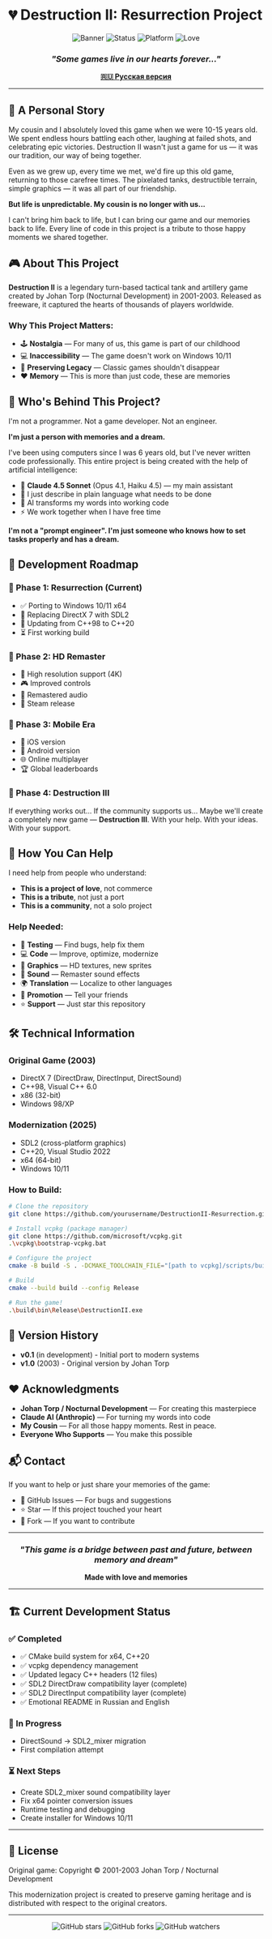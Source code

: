 # 💔 Destruction II: Resurrection Project

<div align="center">

![Banner](https://img.shields.io/badge/Destruction%20II-Resurrection%20Project-red?style=for-the-badge)
![Status](https://img.shields.io/badge/Status-In%20Development-yellow?style=for-the-badge)
![Platform](https://img.shields.io/badge/Platform-Windows%2010%2F11-blue?style=for-the-badge)
![Love](https://img.shields.io/badge/Made%20with-Love%20%26%20Memories-pink?style=for-the-badge)

### *"Some games live in our hearts forever..."*

**[🇷🇺 Русская версия](README_RU.md)**

</div>

---

## 📖 A Personal Story

My cousin and I absolutely loved this game when we were 10-15 years old. We spent endless hours battling each other, laughing at failed shots, and celebrating epic victories. Destruction II wasn't just a game for us — it was our tradition, our way of being together.

Even as we grew up, every time we met, we'd fire up this old game, returning to those carefree times. The pixelated tanks, destructible terrain, simple graphics — it was all part of our friendship.

**But life is unpredictable. My cousin is no longer with us...**

I can't bring him back to life, but I can bring our game and our memories back to life. Every line of code in this project is a tribute to those happy moments we shared together.

## 🎮 About This Project

**Destruction II** is a legendary turn-based tactical tank and artillery game created by Johan Torp (Nocturnal Development) in 2001-2003. Released as freeware, it captured the hearts of thousands of players worldwide.

### Why This Project Matters:

- 🕹️ **Nostalgia** — For many of us, this game is part of our childhood
- 💻 **Inaccessibility** — The game doesn't work on Windows 10/11
- 🎯 **Preserving Legacy** — Classic games shouldn't disappear
- ❤️ **Memory** — This is more than just code, these are memories

## 🤝 Who's Behind This Project?

I'm not a programmer. Not a game developer. Not an engineer.

**I'm just a person with memories and a dream.**

I've been using computers since I was 6 years old, but I've never written code professionally. This entire project is being created with the help of artificial intelligence:

- 🤖 **Claude 4.5 Sonnet** (Opus 4.1, Haiku 4.5) — my main assistant
- 💬 I just describe in plain language what needs to be done
- 🧠 AI transforms my words into working code
- ⚡ We work together when I have free time

**I'm not a "prompt engineer". I'm just someone who knows how to set tasks properly and has a dream.**

## 🚀 Development Roadmap

### 📅 Phase 1: Resurrection (Current)
- ✅ Porting to Windows 10/11 x64
- 🔄 Replacing DirectX 7 with SDL2
- 🔄 Updating from C++98 to C++20
- ⏳ First working build

### 🎨 Phase 2: HD Remaster
- 📐 High resolution support (4K)
- 🎮 Improved controls
- 🎵 Remastered audio
- 💎 Steam release

### 📱 Phase 3: Mobile Era
- 📱 iOS version
- 🤖 Android version
- 🌐 Online multiplayer
- 🏆 Global leaderboards

### 🌟 Phase 4: Destruction III
If everything works out... If the community supports us...
Maybe we'll create a completely new game — **Destruction III**.
With your help. With your ideas. With your support.

## 💝 How You Can Help

I need help from people who understand:
- **This is a project of love**, not commerce
- **This is a tribute**, not just a port
- **This is a community**, not a solo project

### Help Needed:
- 🐛 **Testing** — Find bugs, help fix them
- 💻 **Code** — Improve, optimize, modernize
- 🎨 **Graphics** — HD textures, new sprites
- 🎵 **Sound** — Remaster sound effects
- 🌍 **Translation** — Localize to other languages
- 📢 **Promotion** — Tell your friends
- ⭐ **Support** — Just star this repository

## 🛠️ Technical Information

### Original Game (2003)
- DirectX 7 (DirectDraw, DirectInput, DirectSound)
- C++98, Visual C++ 6.0
- x86 (32-bit)
- Windows 98/XP

### Modernization (2025)
- SDL2 (cross-platform graphics)
- C++20, Visual Studio 2022
- x64 (64-bit)
- Windows 10/11

### How to Build:

```bash
# Clone the repository
git clone https://github.com/yourusername/DestructionII-Resurrection.git

# Install vcpkg (package manager)
git clone https://github.com/microsoft/vcpkg.git
.\vcpkg\bootstrap-vcpkg.bat

# Configure the project
cmake -B build -S . -DCMAKE_TOOLCHAIN_FILE="[path to vcpkg]/scripts/buildsystems/vcpkg.cmake"

# Build
cmake --build build --config Release

# Run the game!
.\build\bin\Release\DestructionII.exe
```

## 📜 Version History

- **v0.1** (in development) - Initial port to modern systems
- **v1.0** (2003) - Original version by Johan Torp

## ❤️ Acknowledgments

- **Johan Torp / Nocturnal Development** — For creating this masterpiece
- **Claude AI (Anthropic)** — For turning my words into code
- **My Cousin** — For all those happy moments. Rest in peace.
- **Everyone Who Supports** — You make this possible

## 📬 Contact

If you want to help or just share your memories of the game:
- 🐙 GitHub Issues — For bugs and suggestions
- ⭐ Star — If this project touched your heart
- 🔄 Fork — If you want to contribute

---

<div align="center">

### *"This game is a bridge between past and future, between memory and dream"*

**Made with love and memories**

</div>

---

## 🏗️ Current Development Status

### ✅ Completed
- ✅ CMake build system for x64, C++20
- ✅ vcpkg dependency management
- ✅ Updated legacy C++ headers (12 files)
- ✅ SDL2 DirectDraw compatibility layer (complete)
- ✅ SDL2 DirectInput compatibility layer (complete)
- ✅ Emotional README in Russian and English

### 🔄 In Progress
- DirectSound → SDL2_mixer migration
- First compilation attempt

### ⏳ Next Steps
- Create SDL2_mixer sound compatibility layer
- Fix x64 pointer conversion issues
- Runtime testing and debugging
- Create installer for Windows 10/11

---

## 📝 License

Original game: Copyright © 2001-2003 Johan Torp / Nocturnal Development

This modernization project is created to preserve gaming heritage and is distributed with respect to the original creators.

---

<div align="center">

![GitHub stars](https://img.shields.io/github/stars/yourusername/DestructionII-Resurrection?style=social)
![GitHub forks](https://img.shields.io/github/forks/yourusername/DestructionII-Resurrection?style=social)
![GitHub watchers](https://img.shields.io/github/watchers/yourusername/DestructionII-Resurrection?style=social)

</div>

